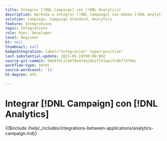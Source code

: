 ```yaml
---
title: Integrar [!DNL Campaign] con [!DNL Analytics]
description: Aprenda a integrar [!DNL Campaign] con Adobe [!DNL Analytics].
solution: Campaign, Campaign Standard, Analytics
feature: Integrations
topic: Integrations
role: User, Developer
level: Beginner
kt: null
thumbnail: null
badgeIntegration: label="Integración" type="positive"
last-substantial-update: 2023-05-19T00:00:00Z
source-git-commit: 94b074c17e976e4f4acbb1ff41aacfc9bf74744c
workflow-type: tm+mt
source-wordcount: '11'
ht-degree: 45%

---
```



# Integrar [!DNL Campaign] con [!DNL Analytics]

{{$include /help/_includes/integrations-between-applications/analytics-campaign.md}}
